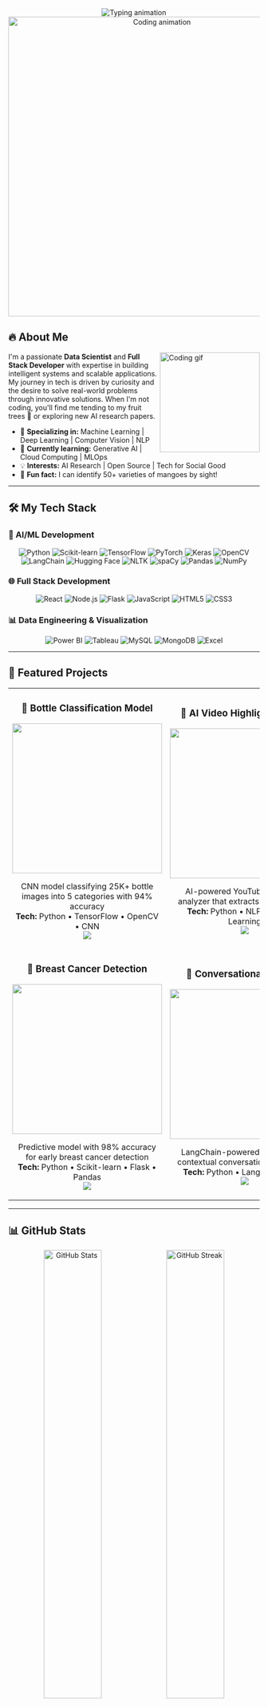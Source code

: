 <div align="center">
  <img src="https://readme-typing-svg.demolab.com?font=Fira+Code&size=30&duration=3000&pause=1000&color=5C3EE8&center=true&vCenter=true&width=800&height=100&lines=Hi+there%2C+I'm+Mohammed+Asif+Ap!;DataScientist-AIEngineer-FullStack+Developer" alt="Typing animation" />
</div>
<div align="center">
  <img src="https://cdn.dribbble.com/users/1162077/screenshots/3848914/programmer.gif" alt="Coding animation" width="600"/>
</div>

## 🔥 About Me

<p align="justify">
  <img src="https://media.giphy.com/media/3oKIPnAiaMCws8nOsE/giphy.gif" width="200" align="right" alt="Coding gif">
  
  I'm a passionate **Data Scientist** and **Full Stack Developer** with expertise in building intelligent systems and scalable applications. My journey in tech is driven by curiosity and the desire to solve real-world problems through innovative solutions. When I'm not coding, you'll find me tending to my fruit trees 🍋 or exploring new AI research papers.
  
  - 🧠 **Specializing in:** Machine Learning | Deep Learning | Computer Vision | NLP
  - 🌱 **Currently learning:** Generative AI | Cloud Computing | MLOps
  - 💡 **Interests:** AI Research | Open Source | Tech for Social Good
  - 🍋 **Fun fact:** I can identify 50+ varieties of mangoes by sight!
</p>

---

## 🛠️ My Tech Stack

### 🤖 AI/ML Development
<div align="center">
  <img src="https://img.shields.io/badge/Python-3776AB?style=for-the-badge&logo=python&logoColor=white" alt="Python">
  <img src="https://img.shields.io/badge/scikit--learn-F7931E?style=for-the-badge&logo=scikit-learn&logoColor=white" alt="Scikit-learn">
  <img src="https://img.shields.io/badge/TensorFlow-FF6F00?style=for-the-badge&logo=tensorflow&logoColor=white" alt="TensorFlow">
  <img src="https://img.shields.io/badge/PyTorch-EE4C2C?style=for-the-badge&logo=pytorch&logoColor=white" alt="PyTorch">
  <img src="https://img.shields.io/badge/Keras-D00000?style=for-the-badge&logo=keras&logoColor=white" alt="Keras">
  <img src="https://img.shields.io/badge/OpenCV-5C3EE8?style=for-the-badge&logo=opencv&logoColor=white" alt="OpenCV">
  <img src="https://img.shields.io/badge/LangChain-00A67E?style=for-the-badge&logo=langchain&logoColor=white" alt="LangChain">
  <img src="https://img.shields.io/badge/Hugging%20Face-FFD21E?style=for-the-badge&logo=huggingface&logoColor=black" alt="Hugging Face">
  <img src="https://img.shields.io/badge/NLTK-FF6F00?style=for-the-badge&logo=nltk&logoColor=white" alt="NLTK">
  <img src="https://img.shields.io/badge/spaCy-09A3D5?style=for-the-badge&logo=spacy&logoColor=white" alt="spaCy">
  <img src="https://img.shields.io/badge/Pandas-150458?style=for-the-badge&logo=pandas&logoColor=white" alt="Pandas">
  <img src="https://img.shields.io/badge/Numpy-013243?style=for-the-badge&logo=numpy&logoColor=white" alt="NumPy">
</div>

### 🌐 Full Stack Development
<div align="center">
  <img src="https://img.shields.io/badge/React-61DAFB?style=for-the-badge&logo=react&logoColor=black" alt="React">
  <img src="https://img.shields.io/badge/Node.js-339933?style=for-the-badge&logo=node.js&logoColor=white" alt="Node.js">
  <img src="https://img.shields.io/badge/Flask-000000?style=for-the-badge&logo=flask&logoColor=white" alt="Flask">
  <img src="https://img.shields.io/badge/JavaScript-F7DF1E?style=for-the-badge&logo=javascript&logoColor=black" alt="JavaScript">
  <img src="https://img.shields.io/badge/HTML5-E34F26?style=for-the-badge&logo=html5&logoColor=white" alt="HTML5">
  <img src="https://img.shields.io/badge/CSS3-1572B6?style=for-the-badge&logo=css3&logoColor=white" alt="CSS3">
</div>

### 📊 Data Engineering & Visualization
<div align="center">
  <img src="https://img.shields.io/badge/PowerBI-F2C811?style=for-the-badge&logo=powerbi&logoColor=black" alt="Power BI">
  <img src="https://img.shields.io/badge/Tableau-E97627?style=for-the-badge&logo=tableau&logoColor=white" alt="Tableau">
  <img src="https://img.shields.io/badge/MySQL-4479A1?style=for-the-badge&logo=mysql&logoColor=white" alt="MySQL">
  <img src="https://img.shields.io/badge/MongoDB-47A248?style=for-the-badge&logo=mongodb&logoColor=white" alt="MongoDB">
  <img src="https://img.shields.io/badge/Excel-217346?style=for-the-badge&logo=microsoftexcel&logoColor=white" alt="Excel">
</div>

---

## 🚀 Featured Projects

<table>
  <tr>
    <td width="50%">
      <h3 align="center">🍾 Bottle Classification Model</h3>
      <div align="center">
        <img src="https://media.giphy.com/media/v1.Y2lkPTc5MGI3NjExcWJ1d2F3bHl3dGx6bWJ1dWJ6Y2F6ZzB5eW5yY3J1bXZ1d2JmZyZlcD12MV9pbnRlcm5hbF9naWZfYnlfaWQmY3Q9Zw/26tn33aiTi1jkl6H6/giphy.gif" width="300">
      </div>
      <p align="center">
        CNN model classifying 25K+ bottle images into 5 categories with 94% accuracy
        <br>
        <strong>Tech:</strong> Python • TensorFlow • OpenCV • CNN
        <br>
        <a href="https://github.com/markasif/Bottle_Classification_Model.git">
          <img src="https://img.shields.io/badge/View_Repo-181717?style=for-the-badge&logo=github">
        </a>
      </p>
    </td>
    <td width="50%">
      <h3 align="center">🎥 AI Video Highlight Feature</h3>
      <div align="center">
        <img src="https://media.giphy.com/media/v1.Y2lkPTc5MGI3NjExcWJ1d2F3bHl3dGx6bWJ1dWJ6Y2F6ZzB5eW5yY3J1bXZ1d2JmZyZlcD12MV9pbnRlcm5hbF9naWZfYnlfaWQmY3Q9Zw/xT5LMHxhOfscxPfIfm/giphy.gif" width="300">
      </div>
      <p align="center">
        AI-powered YouTube transcript analyzer that extracts key moments
        <br>
        <strong>Tech:</strong> Python • NLP • Machine Learning
        <br>
        <a href="https://github.com/markasif/AI-Video-Highlight-Feature-Assignment.git">
          <img src="https://img.shields.io/badge/View_Repo-181717?style=for-the-badge&logo=github">
        </a>
      </p>
    </td>
  </tr>
  <tr>
    <td width="50%">
      <h3 align="center">💊 Breast Cancer Detection</h3>
      <div align="center">
        <img src="https://media.giphy.com/media/v1.Y2lkPTc5MGI3NjExcWJ1d2F3bHl3dGx6bWJ1dWJ6Y2F6ZzB5eW5yY3J1bXZ1d2JmZyZlcD12MV9pbnRlcm5hbF9naWZfYnlfaWQmY3Q9Zw/3o7btPCcdNniyf0ArS/giphy.gif" width="300">
      </div>
      <p align="center">
        Predictive model with 98% accuracy for early breast cancer detection
        <br>
        <strong>Tech:</strong> Python • Scikit-learn • Flask • Pandas
        <br>
        <a href="https://github.com/markasif/Breast-Cancer-Analysis-Using-Machine-Learning.git">
          <img src="https://img.shields.io/badge/View_Repo-181717?style=for-the-badge&logo=github">
        </a>
      </p>
    </td>
    <td width="50%">
      <h3 align="center">💬 Conversational ChatBot</h3>
      <div align="center">
        <img src="https://media.giphy.com/media/v1.Y2lkPTc5MGI3NjExcWJ1d2F3bHl3dGx6bWJ1dWJ6Y2F6ZzB5eW5yY3J1bXZ1d2JmZyZlcD12MV9pbnRlcm5hbF9naWZfYnlfaWQmY3Q9Zw/JWuBH9rCO2uZuHBFpm/giphy.gif" width="300">
      </div>
      <p align="center">
        LangChain-powered chatbot with contextual conversation capabilities
        <br>
        <strong>Tech:</strong> Python • LangChain • NLP
        <br>
        <a href="https://github.com/markasif/Langchain_Rag_Basics.git">
          <img src="https://img.shields.io/badge/View_Repo-181717?style=for-the-badge&logo=github">
        </a>
      </p>
    </td>
  </tr>
</table>

---

## 📊 GitHub Stats

<div align="center">
  <img src="https://github-readme-stats.vercel.app/api?username=markasif&show_icons=true&theme=radical&include_all_commits=true&count_private=true" alt="GitHub Stats" width="48%">
  <img src="https://github-readme-streak-stats.herokuapp.com/?user=markasif&theme=radical" alt="GitHub Streak" width="48%">
  <img src="https://github-readme-stats.vercel.app/api/top-langs/?username=markasif&layout=compact&langs_count=8&theme=radical" alt="Top Languages" width="48%">
</div>

---

## 🌐 Connect With Me

<div align="center">
  <a href="https://www.linkedin.com/in/asifap7/">
    <img src="https://img.shields.io/badge/LinkedIn-0A66C2?style=for-the-badge&logo=linkedin&logoColor=white" alt="LinkedIn">
  </a>
  <a href="mailto:apasif243@gmail.com">
    <img src="https://img.shields.io/badge/Email-EA4335?style=for-the-badge&logo=gmail&logoColor=white" alt="Email">
  </a>
  <a href="https://github.com/markasif">
    <img src="https://img.shields.io/badge/GitHub-181717?style=for-the-badge&logo=github&logoColor=white" alt="GitHub">
  </a>
</div>

<div align="center">
  <img src="https://media.giphy.com/media/ZVik7pBtu9dNS/giphy.gif" width="300" alt="Coffee to code">
  <p>✨ Turning coffee into code since 2019 ✨</p>
</div>

